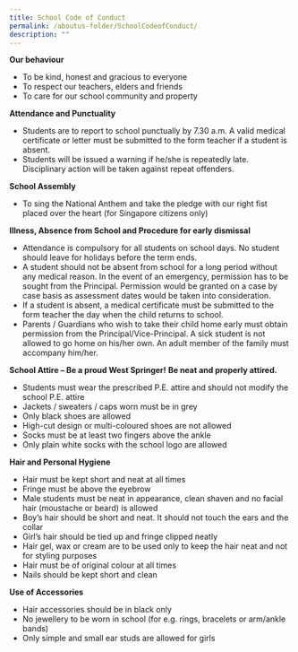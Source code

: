 ```yaml
---
title: School Code of Conduct
permalink: /aboutus-folder/SchoolCodeofConduct/
description: ""
---
```

**Our behaviour**

*   To be kind, honest and gracious to everyone
*   To respect our teachers, elders and friends
*   To care for our school community and property

**Attendance and Punctuality**

*   Students are to report to school punctually by 7.30 a.m. A valid medical certificate or letter must be submitted to the form teacher if a student is absent.
*   Students will be issued a warning if he/she is repeatedly late. Disciplinary action will be taken against repeat offenders.

**School Assembly**

*   To sing the National Anthem and take the pledge with our right fist placed over the heart (for Singapore citizens only)

**Illness, Absence from School and Procedure for early dismissal**

*   Attendance is compulsory for all students on school days. No student should leave for holidays before the term ends.
*   A student should not be absent from school for a long period without any medical reason. In the event of an emergency, permission has to be sought from the Principal. Permission would be granted on a case by case basis as assessment dates would be taken into consideration.
*   If a student is absent, a medical certificate must be submitted to the form teacher the day when the child returns to school.
*   Parents / Guardians who wish to take their child home early must obtain permission from the Principal/Vice-Principal. A sick student is not allowed to go home on his/her own. An adult member of the family must accompany him/her.

**School Attire – Be a proud West Springer!** **Be neat and properly attired.**

*   Students must wear the prescribed P.E. attire and should not modify the school P.E. attire
*   Jackets / sweaters / caps worn must be in grey
*   Only black shoes are allowed
*   High-cut design or multi-coloured shoes are not allowed
*   Socks must be at least two fingers above the ankle
*   Only plain white socks with the school logo are allowed

**Hair and Personal Hygiene**

*   Hair must be kept short and neat at all times
*   Fringe must be above the eyebrow
*   Male students must be neat in appearance, clean shaven and no facial hair (moustache or beard) is allowed
*   Boy’s hair should be short and neat. It should not touch the ears and the collar
*   Girl’s hair should be tied up and fringe clipped neatly
*   Hair gel, wax or cream are to be used only to keep the hair neat and not for styling purposes
*   Hair must be of original colour at all times
*   Nails should be kept short and clean

**Use of Accessories**

*   Hair accessories should be in black only
*   No jewellery to be worn in school (for e.g. rings, bracelets or arm/ankle bands)
*   Only simple and small ear studs are allowed for girls